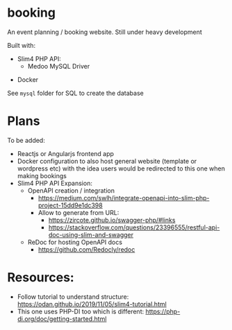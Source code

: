 # booking

An event planning / booking website. Still under heavy development

Built with:
* Slim4 PHP API:
    - Medoo MySQL Driver
- Docker

See `mysql` folder for SQL to create the database

# Plans

To be added:
* Reactjs or Angularjs frontend app
* Docker configuration to also host general website (template or wordpress etc) with the idea users would be redirected to this one when making bookings
* Slim4 PHP API Expansion:
    - OpenAPI creation / integration
        - https://medium.com/swlh/integrate-openapi-into-slim-php-project-15dd9e1dc398
        - Allow to generate from URL: 
            - https://zircote.github.io/swagger-php/#links
            - https://stackoverflow.com/questions/23396555/restful-api-doc-using-slim-and-swagger
    - ReDoc for hosting OpenAPI docs
        - https://github.com/Redocly/redoc

# Resources:

- Follow tutorial to understand structure: https://odan.github.io/2019/11/05/slim4-tutorial.html
- This one uses PHP-DI too which is different: https://php-di.org/doc/getting-started.html
